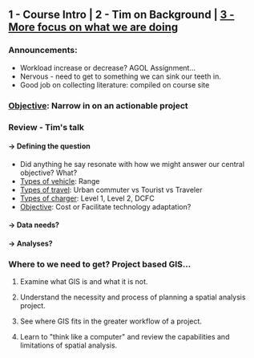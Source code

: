 ## 1 - Course Intro | 2 - Tim on Background |   <u>3 - More focus on what we are doing</u>



### Announcements:

* Workload increase or decrease? AGOL Assignment...
* Nervous  - need to get to something we can sink our teeth in.
* Good job on collecting literature: compiled on course site



### <u>Objective</u>: Narrow in on an actionable project



### Review - Tim's talk

#### → Defining the question

* Did anything he say resonate with how we might answer our central objective? What?
* <u>Types of vehicle</u>: Range
* <u>Types of travel</u>: Urban commuter vs Tourist vs Traveler
* <u>Types of charger</u>: Level 1, Level 2, DCFC
* <u>Objective</u>: Cost or Facilitate technology adaptation?

#### → Data needs?



#### → Analyses?



### Where to we need to get? Project based GIS...

1. Examine what GIS is and what it is not.

2. Understand the necessity and process of planning a spatial analysis project.

3. See where GIS fits in the greater workflow of a project.

4. Learn to "think like a computer" and review the capabilities and limitations of spatial analysis.

   



